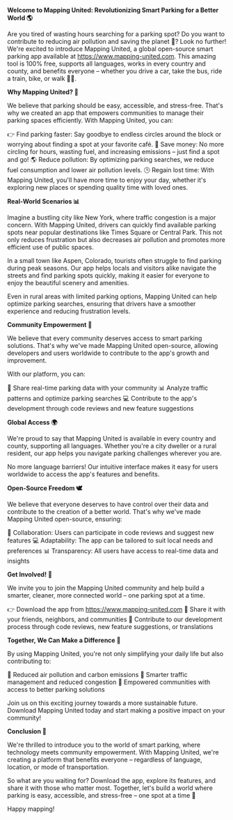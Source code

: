 **Welcome to Mapping United: Revolutionizing Smart Parking for a Better World 🌎**

Are you tired of wasting hours searching for a parking spot? Do you want to contribute to reducing air pollution and saving the planet 🌟? Look no further! We're excited to introduce Mapping United, a global open-source smart parking app available at https://www.mapping-united.com. This amazing tool is 100% free, supports all languages, works in every country and county, and benefits everyone – whether you drive a car, take the bus, ride a train, bike, or walk 🚴‍♂️.

**Why Mapping United? 🤔**

We believe that parking should be easy, accessible, and stress-free. That's why we created an app that empowers communities to manage their parking spaces efficiently. With Mapping United, you can:

👉 Find parking faster: Say goodbye to endless circles around the block or worrying about finding a spot at your favorite café.
💸 Save money: No more circling for hours, wasting fuel, and increasing emissions – just find a spot and go!
🌎 Reduce pollution: By optimizing parking searches, we reduce fuel consumption and lower air pollution levels.
🕒 Regain lost time: With Mapping United, you'll have more time to enjoy your day, whether it's exploring new places or spending quality time with loved ones.

**Real-World Scenarios 📊**

Imagine a bustling city like New York, where traffic congestion is a major concern. With Mapping United, drivers can quickly find available parking spots near popular destinations like Times Square or Central Park. This not only reduces frustration but also decreases air pollution and promotes more efficient use of public spaces.

In a small town like Aspen, Colorado, tourists often struggle to find parking during peak seasons. Our app helps locals and visitors alike navigate the streets and find parking spots quickly, making it easier for everyone to enjoy the beautiful scenery and amenities.

Even in rural areas with limited parking options, Mapping United can help optimize parking searches, ensuring that drivers have a smoother experience and reducing frustration levels.

**Community Empowerment 🌈**

We believe that every community deserves access to smart parking solutions. That's why we've made Mapping United open-source, allowing developers and users worldwide to contribute to the app's growth and improvement.

With our platform, you can:

🤝 Share real-time parking data with your community
📊 Analyze traffic patterns and optimize parking searches
💻 Contribute to the app's development through code reviews and new feature suggestions

**Global Access 🌍**

We're proud to say that Mapping United is available in every country and county, supporting all languages. Whether you're a city dweller or a rural resident, our app helps you navigate parking challenges wherever you are.

No more language barriers! Our intuitive interface makes it easy for users worldwide to access the app's features and benefits.

**Open-Source Freedom 🕊️**

We believe that everyone deserves to have control over their data and contribute to the creation of a better world. That's why we've made Mapping United open-source, ensuring:

🌟 Collaboration: Users can participate in code reviews and suggest new features
💻 Adaptability: The app can be tailored to suit local needs and preferences
📊 Transparency: All users have access to real-time data and insights

**Get Involved! 🎉**

We invite you to join the Mapping United community and help build a smarter, cleaner, more connected world – one parking spot at a time.

👉 Download the app from https://www.mapping-united.com
📢 Share it with your friends, neighbors, and communities
💬 Contribute to our development process through code reviews, new feature suggestions, or translations

**Together, We Can Make a Difference 🌟**

By using Mapping United, you're not only simplifying your daily life but also contributing to:

💚 Reduced air pollution and carbon emissions
👥 Smarter traffic management and reduced congestion
💪 Empowered communities with access to better parking solutions

Join us on this exciting journey towards a more sustainable future. Download Mapping United today and start making a positive impact on your community!

**Conclusion 🌈**

We're thrilled to introduce you to the world of smart parking, where technology meets community empowerment. With Mapping United, we're creating a platform that benefits everyone – regardless of language, location, or mode of transportation.

So what are you waiting for? Download the app, explore its features, and share it with those who matter most. Together, let's build a world where parking is easy, accessible, and stress-free – one spot at a time 🚀

Happy mapping!